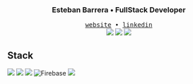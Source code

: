 <div align="center">
  <h3>Esteban Barrera • FullStack Developer</h3> 
  <samp>
    <a href="https://Estebanbss.dev/">website</a> •
    <a href="https://www.linkedin.com/in/estebanbss/">linkedin</a> 
  </samp>
</div>


<div  align='center'>
<img src="https://github-readme-stats.vercel.app/api?username=Estebanbss&theme=dark&show_icons=true&hide_border=true&count_private=true&width=400&height=50"> 
<img src="https://github-readme-streak-stats.herokuapp.com/?user=Estebanbss&theme=dark&hide_border=true&width=400&height=50"> 
<img src="https://github-readme-stats.vercel.app/api/top-langs/?username=Estebanbss&theme=dark&show_icons=true&hide_border=true&layout=compact&width=400&height=200">

</div>



## Stack
![](https://img.shields.io/badge/Angular-DD0031?style=for-the-badge&logo=angular&logoColor=white)
![](https://img.shields.io/badge/Astro-FF5D01.svg?style=for-the-badge&logo=Astro&logoColor=white)
![](https://img.shields.io/badge/Microsoft_SQL_Server-CC2927?style=for-the-badge&logo=microsoft-sql-server&logoColor=white)
![Firebase](https://img.shields.io/badge/firebase-%23039BE5.svg?style=for-the-badge&logo=firebase)
![](https://img.shields.io/badge/Tailwind_CSS-38B2AC?style=for-the-badge&logo=tailwind-css&logoColor=white)
